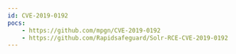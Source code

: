 ```yaml
---
id: CVE-2019-0192
pocs:
    - https://github.com/mpgn/CVE-2019-0192
    - https://github.com/Rapidsafeguard/Solr-RCE-CVE-2019-0192
---
```

